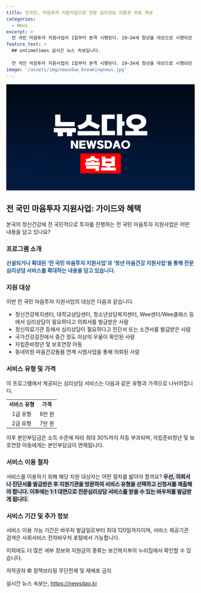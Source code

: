 ```yaml
---
title: 전국민, 마음투자 지원사업으로 전문 심리상담 이용권 무료 제공
categories:
  - News
excerpt: >
  전 국민 마음투자 지원사업이 1일부터 본격 시행된다. 19~34세 청년을 대상으로 시행되던 청년 마음건강 지원사업이 확대되어 전국민이 전문 심리상담 서비스를 받을 수 있게 됐으며, 대상자에게는 전문심리상담 이용권이 제공된다. 이를 통해 우울, 불안 등으로 어려움을 겪는 국민들이 마음을 돌보고 변화를 찾을 수 있도록 지원될 것으로 기대된다. 본인부담금은 소득 수준에 따라 차등 부과되며, 지원 대상자는 120일 이내에 1회당 최소 50분 이상의 전문심리상담 서비스를 8회 받을 수 있다. 사업 지침은 복지부 누리집에서 확인할 수 있다. (출처: 정책브리핑)
feature_text: >
  ## ontimetimes 실시간 뉴스 속보입니다.

  전 국민 마음투자 지원사업이 1일부터 본격 시행된다. 19~34세 청년을 대상으로 시행되던 청년 마음건강 지원사업이 확대되어 전국민이 전문 심리상담 서비스를 받을 수 있게 됐으며, 대상자에게는 전문심리상담 이용권이 제공된다. 이를 통해 우울, 불안 등으로 어려움을 겪는 국민들이 마음을 돌보고 변화를 찾을 수 있도록 지원될 것으로 기대된다. 본인부담금은 소득 수준에 따라 차등 부과되며, 지원 대상자는 120일 이내에 1회당 최소 50분 이상의 전문심리상담 서비스를 8회 받을 수 있다. 사업 지침은 복지부 누리집에서 확인할 수 있다. (출처: 정책브리핑)
image: '/assets/img/newsdao_breakingnews.jpg'
---
```


<p><img src="/assets/img/newsdao_breakingnews.jpg" alt="ontimetimes 속보" /></p>

<h2 data-ke-size="size26">전 국민 마음투자 지원사업: 가이드와 혜택</h2>

<p>본국의 정신건강에 전 국민적으로 투자를 진행하는 전 국민 마음투자 지원사업은 어떤 내용을 담고 있나요?</p>

<h3 data-ke-size="size22">프로그램 소개</h3>

<p><b><span style="color: #1a5490;">신설되거나 확대된 ‘전 국민 마음투자 지원사업’과 ‘청년 마음건강 지원사업’을 통해 전문 심리상담 서비스를 확대하는 내용을 담고 있습니다.</span></b></p>

<h3 data-ke-size="size22">지원 대상</h3>

<p>이번 전 국민 마음투자 지원사업의 대상은 다음과 같습니다.</p>

<ul>
  <li>정신건강복지센터, 대학교상담센터, 청소년상담복지센터, Wee센터/Wee클래스 등에서 심리상담이 필요하다고 의뢰서를 발급받은 사람</li>
  <li>정신의료기관 등에서 심리상담이 필요하다고 진단서 또는 소견서를 발급받은 사람</li>
  <li>국가건강검진에서 중간 정도 이상의 우울이 확인된 사람</li>
  <li>자립준비청년 및 보호연장 아동</li>
  <li>동네의원 마음건강돌봄 연계 시범사업을 통해 의뢰된 사람</li>
</ul>

<h3 data-ke-size="size22">서비스 유형 및 가격</h3>

<p>이 프로그램에서 제공되는 심리상담 서비스는 다음과 같은 유형과 가격으로 나뉘어집니다.</p>

<table>
  <tr>
    <td style="text-align: center; height: 17px;"><b>서비스 유형</b></td>
    <td style="text-align: center; height: 17px;"><b>가격</b></td>
  </tr>
  <tr>
    <td style="text-align: center; height: 17px;">1급 유형</td>
    <td style="text-align: center; height: 17px;">8만 원</td>
  </tr>
  <tr>
    <td style="text-align: center; height: 17px;">2급 유형</td>
    <td style="text-align: center; height: 17px;">7만 원</td>
  </tr>
</table>

<p data-ke-size="size16"></p>

<p>이후 본인부담금은 소득 수준에 따라 최대 30%까지 차등 부과되며, 자립준비청년 및 보호연장 아동에게는 본인부담금이 면제됩니다.</p>

<h3 data-ke-size="size22">서비스 이용 절차</h3>

<p>서비스를 이용하기 위해 해당 지원 대상자는 어떤 절차를 밟아야 할까요?
<b><span style="background-color: #21538527;">우선, 의뢰서나 진단서를 발급받은 후 지원기관을 방문하여 서비스 유형을 선택하고 신청서를 제출해야 합니다. 이후에는 1:1 대면으로 전문심리상담 서비스를 받을 수 있는 바우처를 발급받게 됩니다.</span></b></p>

<h3 data-ke-size="size22">서비스 기간 및 추가 정보</h3>

<p>서비스 이용 가능 기간은 바우처 발급일로부터 최대 120일까지이며, 서비스 제공기관 검색은 사회서비스 전자바우처 포털에서 가능합니다.</p>

<p>이외에도 더 많은 세부 정보와 지원금의 종류는 보건복지부의 누리집에서 확인할 수 있습니다.</p>

<p>저작권자 © 정책브리핑 무단전재 및 재배포 금지</p>

<p data-ke-size="size16"></p>
실시간 뉴스 속보는, <a href="https://newsdao.kr" rel="dofollow">https://newsdao.kr</a>


